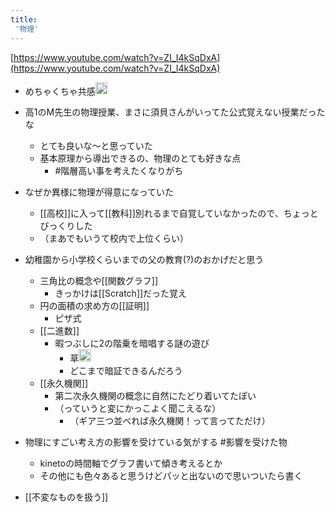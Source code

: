 ```yaml
---
title:
 '物理'
---
```


[https://www.youtube.com/watch?v=ZI_I4kSqDxA](https://www.youtube.com/watch?v=ZI_I4kSqDxA)
- めちゃくちゃ共感<img src='https://scrapbox.io/api/pages/blu3mo-public/blu3mo/icon' alt='blu3mo.icon' height="19.5"/>
- 高1のM先生の物理授業、まさに須貝さんがいってた公式覚えない授業だったな
    - とても良いな〜と思っていた
    - 基本原理から導出できるの、物理のとても好きな点
        - #階層高い事を考えたくなりがち


- なぜか異様に物理が得意になっていた
    - [[高校]]に入って[[教科]]別れるまで自覚していなかったので、ちょっとびっくりした
    - （まあでもいうて校内で上位くらい）
- 幼稚園から小学校くらいまでの父の教育(?)のおかげだと思う
    - 三角比の概念や[[関数グラフ]]
        - きっかけは[[Scratch]]だった覚え
    - 円の面積の求め方の[[証明]]
        - ピザ式
    - [[二進数]]
        - 暇つぶしに2の階乗を暗唱する謎の遊び
            - 草<img src='https://scrapbox.io/api/pages/blu3mo-public/takker/icon' alt='takker.icon' height="19.5"/>
            - どこまで暗証できるんだろう
    - [[永久機関]]
        - 第二次永久機関の概念に自然にたどり着いてたぽい
        - （っていうと変にかっこよく聞こえるな）
            - （ギア三つ並べれば永久機関！って言ってただけ）

- 物理にすごい考え方の影響を受けている気がする #影響を受けた物
    - kinetoの時間軸でグラフ書いて傾き考えるとか
    - その他にも色々あると思うけどパッと出ないので思いついたら書く

- [[不変なものを扱う]]

